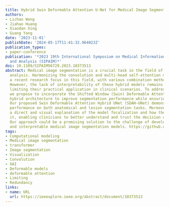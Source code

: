 ```yaml
---
title: Hybrid Swin Deformable Attention U-Net for Medical Image Segmentation
authors:
- Lichao Wang
- Jiahao Huang
- Xiaodan Xing
- Guang Yang
date: '2023-11-01'
publishDate: '2024-05-17T11:41:32.964023Z'
publication_types:
- paper-conference
publication: '*2023 19th International Symposium on Medical Information Processing
  and Analysis (SIPAIM)*'
doi: 10.1109/SIPAIM56729.2023.10373513
abstract: Medical image segmentation is a crucial task in the field of medical image
  analysis. Harmonizing the convolution and multi-head self-attention mechanism is
  a recent research focus in this field, with various combination methods proposed.
  However, the lack of interpretability of these hybrid models remains a common pitfall,
  limiting their practical application in clinical scenarios. To address this issue,
  we propose to incorporate the Shifted Window (Swin) Deformable Attention into a
  hybrid architecture to improve segmentation performance while ensuring explainability.
  Our proposed Swin Deformable Attention Hybrid UNet (SDAH-UNet) demonstrates state-of-the-art
  performance on both anatomical and lesion segmentation tasks. Moreover, we provide
  a direct and visual explanation of the model focalization and how the model forms
  it, enabling clinicians to better understand and trust the decision of the model.
  Our approach could be a promising solution to the challenge of developing accurate
  and interpretable medical image segmentation models. https://github.com/wlc2424762917/SDAH_UNet
tags:
- Computational modeling
- Medical image segmentation
- transformer
- Image segmentation
- Visualization
- Convolution
- XAI
- Deformable models
- deformable attention
- Limiting
- Redundancy
links:
- name: URL
  url: https://ieeexplore.ieee.org/abstract/document/10373513
---
```


